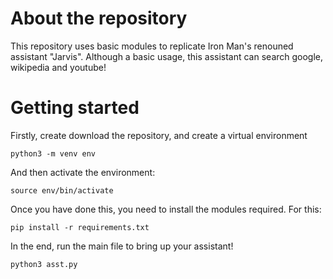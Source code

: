 # About the repository
This repository uses basic modules to replicate Iron Man's renouned assistant "Jarvis". Although a basic usage, this assistant can search google, wikipedia and youtube!

# Getting started
Firstly, create download the repository, and create a virtual environment
```
python3 -m venv env
```

And then activate the environment:
```
source env/bin/activate
```

Once you have done this, you need to install the modules required. For this:
```
pip install -r requirements.txt
```

In the end, run the main file to bring up your assistant!
```
python3 asst.py
```